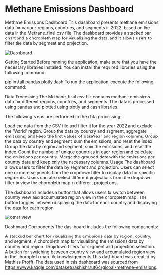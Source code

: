 # Methane Emissions Dashboard
Methane Emissions Dashboard
This dashboard presents methane emissions data for various regions, countries, and segments in 2022, based on the data in the Methane_final.csv file. The dashboard provides a stacked bar chart and a choropleth map for visualizing the data, and it allows users to filter the data by segment and projection.

![Dashboard](https://user-images.githubusercontent.com/64041341/233860440-7eee2f84-6832-4a7a-8e1e-4886b0607b96.PNG)


Getting Started
Before running the application, make sure that you have the necessary libraries installed. You can install the required libraries using the following command:

pip install pandas plotly dash
To run the application, execute the following command:


Data Processing
The Methane_final.csv file contains methane emissions data for different regions, countries, and segments. The data is processed using pandas and plotted using plotly and dash libraries.

The following steps are performed in the data processing:

Load the data from the CSV file and filter it for the year 2022 and exclude the 'World' region.
Group the data by country and segment, aggregate emissions, and keep the first values of baseYear and region columns.
Group the data by country and segment, sum the emissions, and reset the index.
Group the data by region and segment, sum the emissions, and reset the index.
Count the number of unique countries in each region and calculate the emissions per country.
Merge the grouped data with the emissions per country data and keep only the necessary columns.
Usage
The dashboard allows users to filter the data by segment and projection. Users can select one or more segments from the dropdown filter to display data for specific segments. Users can also select different projections from the dropdown filter to view the choropleth map in different projections.

The dashboard includes a button that allows users to switch between country view and accumulated region view in the choropleth map. The button toggles between displaying the data for each country and displaying the data for each region.


![other view](https://user-images.githubusercontent.com/64041341/233860527-b243b50c-707f-4b68-8217-bac79c8e596a.PNG)

Dashboard Components
The dashboard includes the following components:

A stacked bar chart for visualizing the emissions data by region, country, and segment.
A choropleth map for visualizing the emissions data by country and region.
Dropdown filters for segment and projection selection.
A button for switching between country view and accumulated region view in the choropleth map.
Acknowledgements
This dashboard was created by Mathias Profft. The data used in this dashboard was sourced from https://www.kaggle.com/datasets/ashishraut64/global-methane-emissions.
